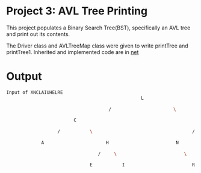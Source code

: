 # Project 3: AVL Tree Printing
This project populates a Binary Search Tree(BST), specifically an AVL tree and print out its contents. 

The Driver class and AVLTreeMap class were given to write printTree and printTree1. Inherited and implemented code are in [net](https://github.com/jjoycezhu/Coursework-DataStruc/tree/21aa85b82c2ac3dfdea8bec32d4e5576546d73bf/AVL%20Tree%20Printing/net)

# Output
```bash
Input of XNCLAIUHELRE
                                                  L                                                 
                                                                                                    
                                      /                       \                                     
                                                                                                    
                         C                                                 U                        
                                                                                                    
                   /           \                                     /           \                  
                                                                                                    
             A                       H                         N                       X            
                                                                                                    
                                  /     \                         \                                 
                                                                                                    
                               E           I                         R
```
